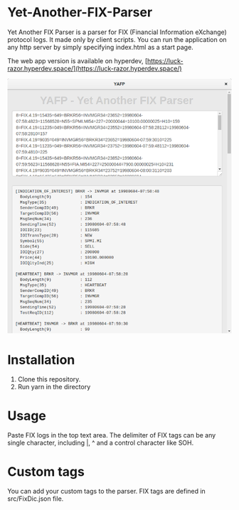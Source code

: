 # Yet-Another-FIX-Parser
Yet Another FIX Parser is a parser for FIX (Financial Information eXchange) protocol logs. It made only by client scripts. You can run the application on any http server by simply specifying index.html as a start page.

The web app version is available on hyperdev, [https://luck-razor.hyperdev.space/](https://luck-razor.hyperdev.space/)

<img src="img/YAFP.png" width="600">

# Installation

1. Clone this repository.
2. Run yarn in the directory

# Usage

Paste FIX logs in the top text area. The delimiter of FIX tags can be any single character, including |, ^ and a control character like SOH.

# Custom tags
You can add your custom tags to the parser. FIX tags are defined in src/FixDic.json file.
